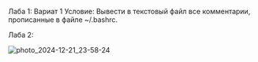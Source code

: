 Лаба 1:
  Вариат 1
  Условие: Вывести в текстовый файл все комментарии, прописанные в файле ~/.bashrc.

  
Лаба 2:


![photo_2024-12-21_23-58-24](https://github.com/user-attachments/assets/f42d13e1-6376-4ed2-97b3-a6fbfe2f057d)
